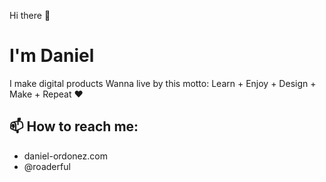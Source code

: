 Hi there 👋

# I'm Daniel

I make digital products
Wanna live by this motto: Learn + Enjoy + Design + Make + Repeat ❤️

## 📫 How to reach me:
- daniel-ordonez.com
- @roaderful
